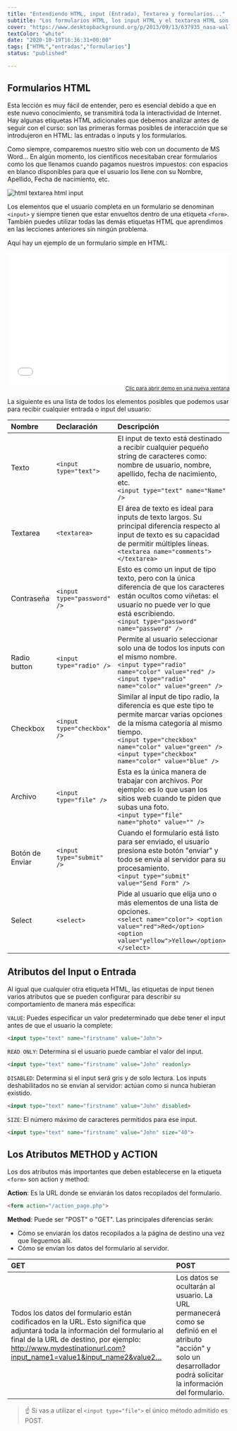 ```yaml
---
title: "Entendiendo HTML, input (Entrada), Textarea y formularios..."
subtitle: "Los formularios HTML, los input HTML y el textarea HTML son muy fáciles de entender, y son la ÚNICA manera de crear sitios web interactivos sin AJAX. Estos conceptos muy básicos y representan el 90% de todo lo que siempre necesitarás saber sobre formularios."
cover: "https://www.desktopbackground.org/p/2013/09/13/637935_nasa-wallpapers_1600x1200_h.jpg"
textColor: "white"
date: "2020-10-19T16:36:31+00:00"
tags: ["HTML","entradas","formularios"]
status: "published"

---
```


## Formularios HTML

Esta lección es muy fácil de entender, pero es esencial debido a que en este nuevo conocimiento, se transmitirá toda la interactividad de Internet. Hay algunas etiquetas HTML adicionales que debemos analizar antes de seguir con el curso: son las primeras formas posibles de interacción que se introdujeron en HTML: las entradas o inputs y los formularios.

Como siempre, comparemos nuestro sitio web con un documento de MS Word... En algún momento, los científicos necesitaban crear formularios como los que llenamos cuando pagamos nuestros impuestos: con espacios en blanco disponibles para que el usuario los llene con su Nombre, Apellido, Fecha de nacimiento, etc.

![html textarea html input](https://github.com/breatheco-de/content/blob/master/src/assets/images/12ff6e40-706f-47ff-9ada-53dada968eaf.png?raw=true)

Los elementos que el usuario completa en un formulario se denominan `<input>` y siempre tienen que estar envueltos dentro de una etiqueta `<form>`. También puedes utilizar todas las demás etiquetas HTML que aprendimos en las lecciones anteriores sin ningún problema.

Aquí hay un ejemplo de un formulario simple en HTML:

<iframe width="100%" height="300" src="//jsfiddle.net/BreatheCode/L62c4yud/1/embedded/html,result/" allowfullscreen="allowfullscreen" allowpaymentrequest frameborder="0"></iframe>

<div align="right"><small><a href="//jsfiddle.net/BreatheCode/L62c4yud/1/embedded/html,result/">Clic para abrir demo en una nueva ventana</a></small></div>

La siguiente es una lista de todos los elementos posibles que podemos usar para recibir cualquier entrada o input del usuario:

|**Nombre**   |**Declaración**   |**Descripción**   |
|:----------|:-----------------|:-----------------|
|Texto      |`<input type="text">`   |El input de texto está destinado a recibir cualquier pequeño string de caracteres como: nombre de usuario, nombre, apellido, fecha de nacimiento, etc.<br>`<input type="text" name="Name" />`   |
|Textarea |`<textarea>`   |El área de texto es ideal para inputs de texto largos. Su principal diferencia respecto al input de texto es su capacidad de permitir múltiples líneas.<br>`<textarea name="comments"></textarea>`   |
|Contraseña   |`<input type="password" />`   |Esto es como un input de tipo texto, pero con la única diferencia de que los caracteres están ocultos como viñetas: el usuario no puede ver lo que está escribiendo.<br>`<input type="password" name="password" />`   |
|Radio button   |`<input type="radio" />`   |Permite al usuario seleccionar solo una de todos los inputs con el mismo nombre.<br>`<input type="radio" name="color" value="red" />` <br> `<input type="radio" name="color" value="green" />`   |
|Checkbox   |`<input type="checkbox" />`   |Similar al input de tipo radio, la diferencia es que este tipo te permite marcar varias opciones de la misma categoría al mismo tiempo.<br>`<input type="checkbox" name="color" value="green" />`<br> `<input type="checkbox" name="color" value="blue" />`   |
|Archivo   |`<input type="file" />`   |Esta es la única manera de trabajar con archivos. Por ejemplo: es lo que usan los sitios web cuando te piden que subas una foto.<br>`<input type="file" name="photo" value="" />`   |
|Botón de Enviar   |`<input type="submit" />`   |Cuando el formulario está listo para ser enviado, el usuario presiona este botón "enviar" y todo se envía al servidor para su procesamiento.<br>`<input type="submit" value="Send Form" />`   |
|Select |`<select>`   |Pide al usuario que elija uno o más elementos de una lista de opciones.<br>`<select name="color"> <option value="red">Red</option> <option value="yellow">Yellow</option> </select>`   |

## Atributos del Input o Entrada

Al igual que cualquier otra etiqueta HTML, las etiquetas de input tienen varios atributos que se pueden configurar para describir su comportamiento de manera más específica:

`VALUE`: Puedes especificar un valor predeterminado que debe tener el input antes de que el usuario la complete:

```html
<input type="text" name="firstname" value="John">
```
`READ ONLY`: Determina si el usuario puede cambiar el valor del input.

```html
<input type="text" name="firstname" value="John" readonly>
```

`DISABLED`: Determina si el input será gris y de solo lectura. Los inputs deshabilitados no se envían al servidor: actúan como si nunca hubieran existido.

```html
<input type="text" name="firstname" value="John" disabled>
```

`SIZE`: El número máximo de caracteres permitidos para ese input.

```html
<input type="text" name="firstname" value="John" size="40">
```

## Los Atributos METHOD y ACTION


Los dos atributos más importantes que deben establecerse en la etiqueta `<form>` son action y method:

**Action**: Es la URL donde se enviarán los datos recopilados del formulario.

```html
<form action="/action_page.php">
```

**Method**: Puede ser "POST" o "GET". Las principales diferencias serán:

+ Cómo se enviarán los datos recopilados a la página de destino una vez que lleguemos allí.
+ Cómo se envían los datos del formulario al servidor.

|GET   |POST  |
|:----------------------|:-----------------------|
|Todos los datos del formulario están codificados en la URL. Esto significa que adjuntará toda la información del formulario al final de la URL de destino, por ejemplo: http://www.mydestinationurl.com?input_name1=value1&input_name2&value2…  |Los datos se ocultarán al usuario. La URL permanecerá como se definió en el atributo "acción" y solo un desarrollador podrá solicitar la información del formulario.   |

> ☝ Si vas a utilizar el `<input type="file">` el único método admitido es POST.

